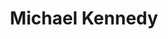 ---
layout: biography
pub_name: Michael Kennedy
title: Michael Kennedy
email: mike.kennedy@greenanalytics.ca
has_profile: True
project: Urban Data Lab
degree: Postdoc
year_start: 2022
year_end: 
biography: Dr. Mike Kennedy is a seasoned entrepreneur and research professional. As a sustainability management professional with over 13 years of experience leading complex projects and managing cross-functional teams to design and deliver new solutions to environmental problems. Mike is committed to quality and service excellence with an aptitude for designing and launching new technological implementations, developing highly functioning teams, and providing strategic and tactical thinking for public and private sector organizations. Mike holds a Senior Fellow/Post Doctoral Fellow position at the University of British Columbia. Mike is also the CEO of Green Metrics Technology, a SaaS start-up focused on developing artificial intelligence for the building sector. Mike holds a BSc. and MSc. in Forestry from the University of New Brunswick and a Ph.D. in Business (Management Information Systems) from the Washington State University.
---